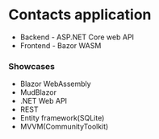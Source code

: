 # Contacts application
* Backend - ASP.NET Core web API
* Frontend - Bazor WASM

### Showcases
* Blazor WebAssembly
* MudBlazor
* .NET Web API
* REST
* Entity framework(SQLite)
* MVVM(CommunityToolkit)
